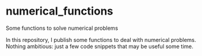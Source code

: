 # numerical_functions
Some functions to solve numerical problems

In this repository, I publish some functions to deal with numerical problems. Nothing ambitious: just a few code snippets that may be useful some time.
